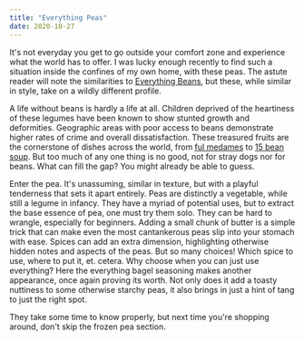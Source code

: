 ```yaml
---
title: "Everything Peas"
date: 2020-10-27
---
```


It's not everyday you get to go outside your comfort zone and experience what the world has to offer. I was lucky enough recently to find such a situation inside the confines of my own home, with these peas. The astute reader will note the similarities to [Everything Beans](/everything-beans/), but these, while similar in style, take on a wildly different profile.

A life without beans is hardly a life at all. Children deprived of the heartiness of these legumes have been known to show stunted growth and deformities. Geographic areas with poor access to beans demonstrate higher rates of crime and overall dissatisfaction. These treasured fruits are the cornerstone of dishes across the world, from [ful medames](https://en.wikipedia.org/wiki/Ful_medames) to [15 bean soup](https://en.wikipedia.org/wiki/15_bean_soup). But too much of any one thing is no good, not for stray dogs nor for beans. What can fill the gap? You might already be able to guess.

Enter the pea. It's unassuming, similar in texture, but with a playful tenderness that sets it apart entirely. Peas are distinctly a vegetable, while still a legume in infancy. They have a myriad of potential uses, but to extract the base essence of pea, one must try them solo. They can be hard to wrangle, especially for beginners. Adding a small chunk of butter is a simple trick that can make even the most cantankerous peas slip into your stomach with ease. Spices can add an extra dimension, highlighting otherwise hidden notes and aspects of the peas. But so many choices! Which spice to use, where to put it, et. cetera. Why choose when you can just use everything? Here the everything bagel seasoning makes another appearance, once again proving its worth. Not only does it add a toasty nuttiness to some otherwise starchy peas, it also brings in just a hint of tang to just the right spot.

They take some time to know properly, but next time you're shopping around, don't skip the frozen pea section.
